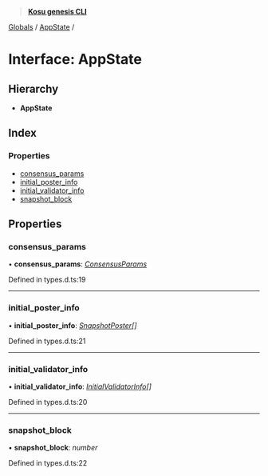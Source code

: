 > **[Kosu genesis CLI](../README.md)**

[Globals](../globals.md) / [AppState](appstate.md) /

# Interface: AppState

## Hierarchy

* **AppState**

## Index

### Properties

* [consensus_params](appstate.md#consensus_params)
* [initial_poster_info](appstate.md#initial_poster_info)
* [initial_validator_info](appstate.md#initial_validator_info)
* [snapshot_block](appstate.md#snapshot_block)

## Properties

###  consensus_params

• **consensus_params**: *[ConsensusParams](consensusparams.md)*

Defined in types.d.ts:19

___

###  initial_poster_info

• **initial_poster_info**: *[SnapshotPoster](snapshotposter.md)[]*

Defined in types.d.ts:21

___

###  initial_validator_info

• **initial_validator_info**: *[InitialValidatorInfo](initialvalidatorinfo.md)[]*

Defined in types.d.ts:20

___

###  snapshot_block

• **snapshot_block**: *number*

Defined in types.d.ts:22